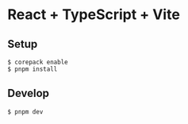 # React + TypeScript + Vite

## Setup

```sh-session
$ corepack enable
$ pnpm install
```

## Develop

```sh-session
$ pnpm dev
```
